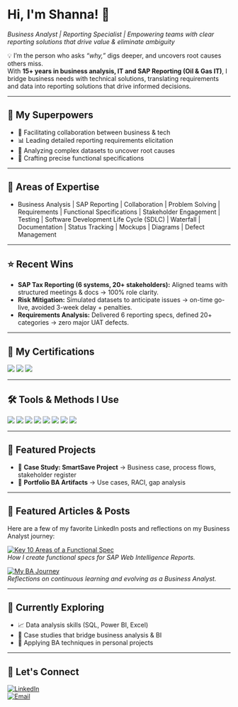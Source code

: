 # Hi, I'm Shanna! 👋
*Business Analyst | Reporting Specialist | Empowering teams with clear reporting solutions that drive value & eliminate ambiguity* 

💡 I’m the person who asks *“why,”* digs deeper, and uncovers root causes others miss.  
With **15+ years in business analysis, IT and SAP Reporting (Oil & Gas IT)**, I bridge business needs with technical solutions, translating requirements and data into reporting solutions that drive informed decisions.  

---

## 🚀 My Superpowers  
- 🤝 Facilitating collaboration between business & tech  
- 📊 Leading detailed reporting requirements elicitation  
- 🔎 Analyzing complex datasets to uncover root causes  
- 📝 Crafting precise functional specifications  

---

## 🧩 Areas of Expertise  
- Business Analysis | SAP Reporting | Collaboration | Problem Solving | Requirements | Functional Specifications | Stakeholder Engagement | Testing | Software Development Life Cycle (SDLC) | Waterfall | Documentation | Status Tracking | Mockups | Diagrams | Defect Management

---

## ⭐ Recent Wins  
- **SAP Tax Reporting (6 systems, 20+ stakeholders):** Aligned teams with structured meetings & docs → 100% role clarity.  
- **Risk Mitigation:** Simulated datasets to anticipate issues → on-time go-live, avoided 3-week delay + penalties.  
- **Requirements Analysis:** Delivered 6 reporting specs, defined 20+ categories → zero major UAT defects.

---

## 🏅 My Certifications
<div>
<img src="https://img.shields.io/badge/-CCBA-0056A1?&style=for-the-badge&logo=IIBA&logoColor=white">
<img src="https://img.shields.io/badge/-CBDA-0056A1?&style=for-the-badge&logo=IIBA&logoColor=white">
<img src="https://img.shields.io/badge/-CSPO-FF6F00?&style=for-the-badge&logo=ScrumAlliance&logoColor=white" /> 
</div>

---

## 🛠️ Tools & Methods I Use  
<div>
<img src="https://img.shields.io/badge/-Excel-217346?&style=for-the-badge&logo=microsoftexcel&logoColor=white" />
<img src="https://img.shields.io/badge/-SQL-CC2927?&style=for-the-badge&logo=microsoftsqlserver&logoColor=white" />
<img src="https://img.shields.io/badge/-draw.io-F08705?&style=for-the-badge&logo=diagrams.net&logoColor=white" />
<img src="https://img.shields.io/badge/-Jira-0052CC?&style=for-the-badge&logo=jira&logoColor=white" />
<img src="https://img.shields.io/badge/-Canva-00C4CC?&style=for-the-badge&logo=Canva&logoColor=white" />
<img src="https://img.shields.io/badge/-SAP-0FAAFF?&style=for-the-badge&logo=SAP&logoColor=white" />
<img src="https://img.shields.io/badge/-SharePoint-03787C?&style=for-the-badge&logo=MicrosoftSharePoint&logoColor=white" />
<img src="https://img.shields.io/badge/-HP%20ALM-0096D6?&style=for-the-badge&logo=MicroFocus&logoColor=white" />
</div>

---

## 📂 Featured Projects  
- 📑 **Case Study: SmartSave Project** → Business case, process flows, stakeholder register  
- 📝 **Portfolio BA Artifacts** → Use cases, RACI, gap analysis

---
  
## 📝 Featured Articles & Posts

Here are a few of my favorite LinkedIn posts and reflections on my Business Analyst journey:

[![Key 10 Areas of a Functional Spec](https://img.shields.io/badge/-Key%2010%20Areas%20of%20a%20Functional%20Spec-0A66C2?&style=for-the-badge&logo=linkedin&logoColor=white)](https://www.linkedin.com/posts/shanna-fillmore_functional-specification-key-areas-activity-7308850854072070144-Gl6X?utm_source=social_share_send&utm_medium=member_desktop_web&rcm=ACoAAAKOgYABGN0oO9ECDTrjLJy55qBdoAgvXMY)  
*How I create functional specs for SAP Web Intelligence Reports.*

[![My BA Journey](https://img.shields.io/badge/-My%20BA%20Journey-0A66C2?&style=for-the-badge&logo=linkedin&logoColor=white)](https://www.linkedin.com/pulse/my-journey-business-analyst-shanna-fillmore-1yjfc/)  
*Reflections on continuous learning and evolving as a Business Analyst.*

---

## 🎯 Currently Exploring  
- 📈 Data analysis skills (SQL, Power BI, Excel)  
- 🧩 Case studies that bridge business analysis & BI  
- 🌱 Applying BA techniques in personal projects

---

## 🤝 Let's Connect
[![LinkedIn](https://img.shields.io/badge/-LinkedIn-0A66C2?&style=for-the-badge&logo=linkedin&logoColor=white)](https://www.linkedin.com/in/shanna-fillmore/)  
[![Email](https://img.shields.io/badge/-Email-D14836?&style=for-the-badge&logo=gmail&logoColor=white)](mailto:shanna.l.fillmore@gmail.com)  





<!--
**shanna-f/shanna-f** is a ✨ _special_ ✨ repository because its `README.md` (this file) appears on your GitHub profile.

Here are some ideas to get you started:

- 🔭 I’m currently working on ...
- 🌱 I’m currently learning ...
- 💬 Ask me about ...
- 📫 How to reach me: ...
- ⚡ Fun fact: ...
-->
